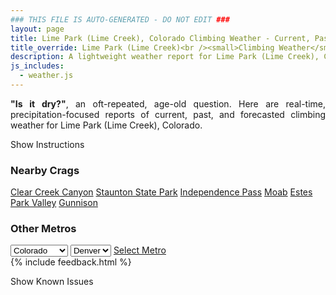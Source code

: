 ```yaml
---
### THIS FILE IS AUTO-GENERATED - DO NOT EDIT ###
layout: page
title: Lime Park (Lime Creek), Colorado Climbing Weather - Current, Past, and Forecasted Report
title_override: Lime Park (Lime Creek)<br /><small>Climbing Weather</small>
description: A lightweight weather report for Lime Park (Lime Creek), Colorado. Optimized for slow internet connections.
js_includes:
  - weather.js
---
```


<section class="measure center lh-copy f5-ns f6 ph2 mv4" style="text-align: justify;">
<strong>"Is it dry?"</strong>, an oft-repeated, age-old question. Here are real-time,
precipitation-focused reports of current, past, and forecasted climbing weather for Lime Park (Lime Creek), Colorado.
</section>

<p id="settings-toggle" class="mw5 b center tc hover-light-red black-70 pointer">Show Instructions</p>
<section id="settings" class="overflow-hidden" style="display:none;">
    <div class="mv2 ph2 center">
        <div class="fn f6 tc pv2">
            <p class="measure lh-copy center"><strong>Show/hide hourly forecasts</strong> by clicking the desired day.</p>
            <hr class="mw5 p0 mv2 o-60 b0 bt b--light-red light-red bg-light-red">
            <p class="measure lh-copy center"><strong>Current and Past conditions</strong> are measured by the nearest weather station. <strong>Forecast conditions</strong> are calculated and polled separately.</p>
            <hr class="mw5 p0 mv2 o-60 b0 bt b--light-red light-red bg-light-red">
            <p class="measure lh-copy center"><strong>Having issues?</strong> Try <a id="clear-cache" class="no-underline relative fancy-link light-red hover-light-red" href="#">clearing the local cache</a>.</p>
            <hr class="mw5 p0 mv2 o-60 b0 bt b--light-red light-red bg-light-red">
            <p class="measure lh-copy center">Weather data sourced from <a class="no-underline fancy-link relative light-red" target="_blank" href="https://www.weather.gov/documentation/services-web-api">weather.gov</a>.</p>
        </div>
    </div>
</section>
<section id="weather" data-crag="lime-park-lime-creek-colorado" class="mv4-ns mv3 ph2 center"></section>
<section id="nearby" class="tc lh-copy">
  <h3>Nearby Crags</h3>
<a class="nowrap no-underline fancy-link relative light-red mh3" href="/crags/clear-creek-canyon-colorado-weather.html">Clear Creek Canyon</a>
<a class="nowrap no-underline fancy-link relative light-red mh3" href="/crags/staunton-state-park-colorado-weather.html">Staunton State Park</a>
<a class="nowrap no-underline fancy-link relative light-red mh3" href="/crags/independence-pass-colorado-weather.html">Independence Pass</a>
<a class="nowrap no-underline fancy-link relative light-red mh3" href="/crags/moab-utah-weather.html">Moab</a>
<a class="nowrap no-underline fancy-link relative light-red mh3" href="/crags/estes-park-valley-colorado-weather.html">Estes Park Valley</a>
<a class="nowrap no-underline fancy-link relative light-red mh3" href="/crags/gunnison-colorado-weather.html">Gunnison</a>
</section>
<section id="nearby" class="tc lh-copy">
  <h3>Other Metros</h3>
  <select class="ma1 bg-near-white pa2" id="stateSel">
    <option value="Texas">Texas</option>
    <option value="Washington">Washington</option>
    <option value="Colorado" selected>Colorado</option>
    <option value="Tennessee">Tennessee</option>
    <option value="Utah">Utah</option>
    <option value="California">California</option>
  </select>
  <select class="ma1 bg-near-white pa2" id="citySel">
    <option value="Denver" selected>Denver</option>
  </select>
  <a id="selectMetro" class="f6 link dim ph3 pv2 ma1 dib white bg-light-red" href="/crags/denver-colorado-weather.html">Select Metro</a>
  <script>
    var states = [];
    states["Texas"] = "Austin"
    states["Washington"] = "Seattle"
    states["Colorado"] = "Denver"
    states["Tennessee"] = "Nashville"
    states["Utah"] = "Salt Lake City"
    states["California"] = "San Francisco|Los Angeles"
  </script>
</section>
{% include feedback.html %}
<p id="issues-toggle" class="mw5 b center tc hover-light-red black-70 pointer">Show Known Issues</p>
<section id="issues" class="overflow-hidden tc f6">
</section>

<script>
  var weekly_GJT_165_110 = {"updated":"2022-12-22T17:38:01+00:00","units":"us","forecastGenerator":"BaselineForecastGenerator","generatedAt":"2022-12-22T17:44:22+00:00","updateTime":"2022-12-22T17:38:01+00:00","validTimes":"2022-12-22T11:00:00+00:00/P7DT14H","elevation":{"unitCode":"wmoUnit:m","value":3485.9976},"periods":[{"number":1,"name":"Today","startTime":"2022-12-22T10:00:00-07:00","endTime":"2022-12-22T18:00:00-07:00","isDaytime":true,"temperature":3,"temperatureUnit":"F","temperatureTrend":null,"windSpeed":"25 to 35 mph","windDirection":"WNW","icon":"https://api.weather.gov/icons/land/day/blizzard?size=medium","shortForecast":"Blowing Snow","detailedForecast":"Blowing snow. Mostly sunny, with a high near 3. Wind chill values as low as -29. West northwest wind 25 to 35 mph, with gusts as high as 50 mph. New snow accumulation of less than half an inch possible."},{"number":2,"name":"Tonight","startTime":"2022-12-22T18:00:00-07:00","endTime":"2022-12-23T06:00:00-07:00","isDaytime":false,"temperature":-4,"temperatureUnit":"F","temperatureTrend":null,"windSpeed":"15 to 25 mph","windDirection":"W","icon":"https://api.weather.gov/icons/land/night/blizzard/blizzard,30?size=medium","shortForecast":"Patchy Blowing Snow then Chance Snow Showers And Patchy Blowing Snow","detailedForecast":"Patchy blowing snow before 9pm, then a chance of snow showers between 4am and 5am, then a chance of snow showers and patchy blowing snow. Mostly cloudy, with a low around -4. Wind chill values as low as -28. West wind 15 to 25 mph. Chance of precipitation is 30%. New snow accumulation of less than half an inch possible."},{"number":3,"name":"Friday","startTime":"2022-12-23T06:00:00-07:00","endTime":"2022-12-23T18:00:00-07:00","isDaytime":true,"temperature":21,"temperatureUnit":"F","temperatureTrend":null,"windSpeed":"15 to 20 mph","windDirection":"W","icon":"https://api.weather.gov/icons/land/day/snow,30/blizzard,30?size=medium","shortForecast":"Chance Snow Showers","detailedForecast":"A chance of snow showers before noon, then a chance of snow showers and patchy blowing snow between noon and 5pm. Mostly cloudy, with a high near 21. Wind chill values as low as -15. West wind 15 to 20 mph. Chance of precipitation is 30%. New snow accumulation of less than one inch possible."},{"number":4,"name":"Friday Night","startTime":"2022-12-23T18:00:00-07:00","endTime":"2022-12-24T06:00:00-07:00","isDaytime":false,"temperature":13,"temperatureUnit":"F","temperatureTrend":null,"windSpeed":"15 mph","windDirection":"W","icon":"https://api.weather.gov/icons/land/night/snow,30/snow,50?size=medium","shortForecast":"Chance Snow Showers","detailedForecast":"A chance of snow showers after 11pm. Mostly cloudy, with a low around 13. West wind around 15 mph. Chance of precipitation is 50%. New snow accumulation of less than half an inch possible."},{"number":5,"name":"Saturday","startTime":"2022-12-24T06:00:00-07:00","endTime":"2022-12-24T18:00:00-07:00","isDaytime":true,"temperature":25,"temperatureUnit":"F","temperatureTrend":null,"windSpeed":"15 mph","windDirection":"WNW","icon":"https://api.weather.gov/icons/land/day/snow,50/snow,40?size=medium","shortForecast":"Chance Snow Showers","detailedForecast":"A chance of snow showers before 5pm. Cloudy, with a high near 25. West northwest wind around 15 mph. Chance of precipitation is 50%. New snow accumulation of less than half an inch possible."},{"number":6,"name":"Saturday Night","startTime":"2022-12-24T18:00:00-07:00","endTime":"2022-12-25T06:00:00-07:00","isDaytime":false,"temperature":10,"temperatureUnit":"F","temperatureTrend":null,"windSpeed":"10 mph","windDirection":"W","icon":"https://api.weather.gov/icons/land/night/cold?size=medium","shortForecast":"Mostly Cloudy","detailedForecast":"Mostly cloudy, with a low around 10."},{"number":7,"name":"Christmas Day","startTime":"2022-12-25T06:00:00-07:00","endTime":"2022-12-25T18:00:00-07:00","isDaytime":true,"temperature":29,"temperatureUnit":"F","temperatureTrend":null,"windSpeed":"10 to 15 mph","windDirection":"W","icon":"https://api.weather.gov/icons/land/day/snow,30?size=medium","shortForecast":"Chance Snow Showers","detailedForecast":"A chance of snow showers after 11am. Mostly cloudy, with a high near 29. Chance of precipitation is 30%."},{"number":8,"name":"Sunday Night","startTime":"2022-12-25T18:00:00-07:00","endTime":"2022-12-26T06:00:00-07:00","isDaytime":false,"temperature":15,"temperatureUnit":"F","temperatureTrend":null,"windSpeed":"10 mph","windDirection":"WSW","icon":"https://api.weather.gov/icons/land/night/snow/bkn?size=medium","shortForecast":"Slight Chance Snow Showers then Mostly Cloudy","detailedForecast":"A slight chance of snow showers before 11pm. Mostly cloudy, with a low around 15."},{"number":9,"name":"Monday","startTime":"2022-12-26T06:00:00-07:00","endTime":"2022-12-26T18:00:00-07:00","isDaytime":true,"temperature":32,"temperatureUnit":"F","temperatureTrend":null,"windSpeed":"10 to 15 mph","windDirection":"WSW","icon":"https://api.weather.gov/icons/land/day/bkn?size=medium","shortForecast":"Partly Sunny","detailedForecast":"Partly sunny, with a high near 32."},{"number":10,"name":"Monday Night","startTime":"2022-12-26T18:00:00-07:00","endTime":"2022-12-27T06:00:00-07:00","isDaytime":false,"temperature":18,"temperatureUnit":"F","temperatureTrend":null,"windSpeed":"10 mph","windDirection":"WSW","icon":"https://api.weather.gov/icons/land/night/sct?size=medium","shortForecast":"Partly Cloudy","detailedForecast":"Partly cloudy, with a low around 18."},{"number":11,"name":"Tuesday","startTime":"2022-12-27T06:00:00-07:00","endTime":"2022-12-27T18:00:00-07:00","isDaytime":true,"temperature":34,"temperatureUnit":"F","temperatureTrend":null,"windSpeed":"10 to 15 mph","windDirection":"WSW","icon":"https://api.weather.gov/icons/land/day/bkn/snow?size=medium","shortForecast":"Partly Sunny then Chance Snow Showers","detailedForecast":"A chance of snow showers after 5pm. Partly sunny, with a high near 34."},{"number":12,"name":"Tuesday Night","startTime":"2022-12-27T18:00:00-07:00","endTime":"2022-12-28T06:00:00-07:00","isDaytime":false,"temperature":20,"temperatureUnit":"F","temperatureTrend":null,"windSpeed":"10 to 15 mph","windDirection":"SW","icon":"https://api.weather.gov/icons/land/night/snow?size=medium","shortForecast":"Snow Showers Likely","detailedForecast":"Snow showers likely. Mostly cloudy, with a low around 20. New snow accumulation of 1 to 3 inches possible."},{"number":13,"name":"Wednesday","startTime":"2022-12-28T06:00:00-07:00","endTime":"2022-12-28T18:00:00-07:00","isDaytime":true,"temperature":30,"temperatureUnit":"F","temperatureTrend":null,"windSpeed":"15 mph","windDirection":"WSW","icon":"https://api.weather.gov/icons/land/day/blizzard?size=medium","shortForecast":"Snow Showers Likely And Patchy Blowing Snow","detailedForecast":"Snow showers likely before 11am, then snow showers likely and patchy blowing snow. Cloudy, with a high near 30. New snow accumulation of 3 to 5 inches possible."},{"number":14,"name":"Wednesday Night","startTime":"2022-12-28T18:00:00-07:00","endTime":"2022-12-29T06:00:00-07:00","isDaytime":false,"temperature":14,"temperatureUnit":"F","temperatureTrend":null,"windSpeed":"15 mph","windDirection":"WSW","icon":"https://api.weather.gov/icons/land/night/snow?size=medium","shortForecast":"Snow Showers Likely","detailedForecast":"Snow showers likely. Mostly cloudy, with a low around 14. New snow accumulation of 2 to 4 inches possible."}]}
  var hourly_GJT_165_110 = false
  var crags_config = [
  {
    "name": "Lime Park (Lime Creek)",
    "note": "Great limestone.",
    "mountainProject": "https://www.mountainproject.com/area/105744451/lime-park-aka-lime-creek",
    "station": "CO092",
    "office": "GJT/165,110",
    "coordinates": [
      -106.656,
      39.408
    ]
  }
]</script>
